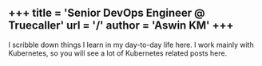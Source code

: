 +++
title = 'Senior DevOps Engineer @ Truecaller'
url = '/'
author = 'Aswin KM'
+++
---
I scribble down things I learn in my day-to-day life here. I work mainly with Kubernetes, so you will see a lot of Kubernetes related posts here.
